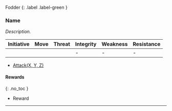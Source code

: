 Fodder
{: .label .label-green }
### Name
*Description.*

| Initiative | Move | Threat | Integrity | Weakness | Resistance |
| ---------- | ---- | ------ | --------- | -------- | ---------- |
|            |      |        | -         | -        | -          | 

* [Attack(X, Y, Z)](../Game/Core/Character-Actions.md#Attack(X,%20TYPE,%20DAMAGE))

#### Rewards
{: .no_toc }
* Reward
---